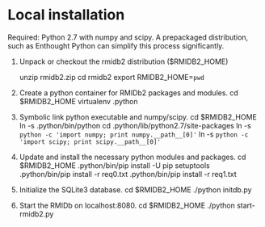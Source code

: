 
# Local installation

Required: Python 2.7 with numpy and scipy. A prepackaged distribution, such as
Enthought Python can simplify this process significantly. 

1. Unpack or checkout the rmidb2 distribution ($RMIDB2_HOME)

	unzip rmidb2.zip
	cd rmidb2
	export RMIDB2_HOME=`pwd`

2. Create a python container for RMIDb2 packages and modules.
	cd $RMIDB2_HOME
	virtualenv .python

3. Symbolic link python executable and numpy/scipy.
	cd $RMIDB2_HOME
	ln -s .python/bin/python
	cd .python/lib/python2.7/site-packages
	ln -s `python -c 'import numpy; print numpy.__path__[0]'`
	ln -s `python -c 'import scipy; print scipy.__path__[0]'`

4. Update and install the necessary python modules and packages.
	cd $RMIDB2_HOME
	.python/bin/pip install -U pip setuptools
	.python/bin/pip install -r req0.txt
	.python/bin/pip install -r req1.txt

5. Initialize the SQLite3 database.
	cd $RMIDB2_HOME
	./python initdb.py

6. Start the RMIDb on localhost:8080.
	cd $RMIDB2_HOME
	./python start-rmidb2.py
